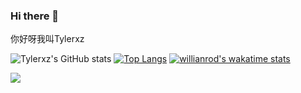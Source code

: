 ### Hi there 👋

你好呀我叫Tylerxz

![Tylerxz's GitHub stats](https://github-readme-stats.vercel.app/api?username=Tylerxz&show_icons=true)
[![Top Langs](https://github-readme-stats.vercel.app/api/top-langs/?username=Tylerxz)](https://github.com/Tylerxz/github-readme-stats)
[![willianrod's wakatime stats](https://github-readme-stats.vercel.app/api/wakatime?username=Tylerxz)](https://github.com/Tylerxz/github-readme-stats)

![](https://img.shields.io/badge/<WORD_ON_LEFT>-<WORD_ON_RIGHT>-informational?style=flat&logo=data:image/svg%2bxml;base64,<BASE64_data>)
